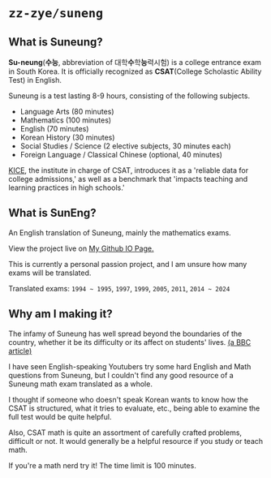 # `zz-zye/suneng`

## What is Suneung?

**Su-neung**(**수능**, abbreviation of 대학**수**학**능**력시험) is a college entrance exam in South Korea.
It is officially recognized as **CSAT**(College Scholastic Ability Test) in English.

Suneung is a test lasting 8-9 hours, consisting of the following subjects.
 - Language Arts (80 minutes)
 - Mathematics (100 minutes)
 - English (70 minutes)
 - Korean History (30 minutes)
 - Social Studies / Science (2 elective subjects, 30 minutes each)
 - Foreign Language / Classical Chinese (optional, 40 minutes)

[KICE](https://www.kice.re.kr/sub/info.do?m=0205&s=english), the institute in charge of CSAT,
introduces it as a 'reliable data for college admissions,'
as well as a benchmark that 'impacts teaching and learning practices in high schools.'

## What is SunEng?

An English translation of Suneung, mainly the mathematics exams.

View the project live on [My Github IO Page.](https://zz-zye.github.io/suneng)

This is currently a personal passion project, and I am unsure how many exams will be translated.

Translated exams: `1994 ~ 1995`, `1997`, `1999`, `2005`, `2011`, `2014 ~ 2024`

## Why am I making it?

The infamy of Suneung has well spread beyond the boundaries of the country,
whether it be its difficulty or its affect on students' lives.
[(a BBC article)](https://www.bbc.com/news/world-asia-46181240)

I have seen English-speaking Youtubers try some hard English and Math questions from Suneung,
but I couldn't find any good resource of a Suneung math exam translated as a whole.

I thought if someone who doesn't speak Korean wants to know how the CSAT is structured, what it tries to evaluate, etc.,
being able to examine the full test would be quite helpful.

Also, CSAT math is quite an assortment of carefully crafted problems, difficult or not.
It would generally be a helpful resource if you study or teach math.

If you're a math nerd try it! The time limit is 100 minutes.
